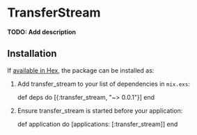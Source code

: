 # TransferStream

**TODO: Add description**

## Installation

If [available in Hex](https://hex.pm/docs/publish), the package can be installed as:

  1. Add transfer_stream to your list of dependencies in `mix.exs`:

        def deps do
          [{:transfer_stream, "~> 0.0.1"}]
        end

  2. Ensure transfer_stream is started before your application:

        def application do
          [applications: [:transfer_stream]]
        end

